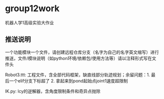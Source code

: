 # group12work
机器人学1高级实验大作业

## 推送说明
一个功能模块一个文件，请创建远程仓库分支（名字为自己的名字英文缩写）进行推送，文件/模块说明（如python环境/依赖包/使用方法等）请以注释形式写在文件头

Robot3.ttt: 工程文件，含全部代码框架，缺直线部分轨迹规划；余留问题：1. 最后一个elif分支下标超了 2. 拿起来到pond起始点joint1速度超限制

IK.py: lcy的逆解器，含角度限制条件和奇异点抛除
